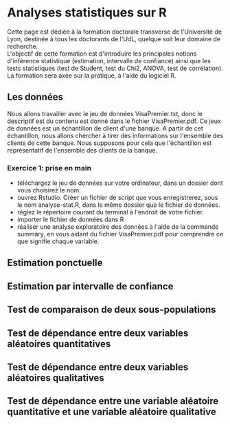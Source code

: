 # Analyses statistiques sur R

Cette page est dédiée à la formation doctorale transverse de l'Université de Lyon, destinée à tous les doctorants de l'UdL, quelque soit leur domaine de recherche.\
L'objectif de cette formation est d'introduire les principales notions d'inférence statistique (estimation, intervalle de confiance) ainsi que les tests statistiques (test de Student, test du Chi2, ANOVA, test de corrélation).\
La formation sera axée sur la pratique, à l'aide du logiciel R.

## Les données
Nous allons travailler avec le jeu de données VisaPremier.txt, donc le descriptif est du contenu est donné dans le fichier VisaPremier.pdf.
Ce jeux de données est un échantillon de client d'une banque. A partir de cet échantillon, nous allons chercher à tirer des informations sur l'ensemble des clients de cette banque.
Nous supposons pour cela que l'échantillon est représentatif de l'ensemble des clients de la banque.

### Exercice 1: prise en main
  - téléchargez le jeu de données sur votre ordinateur, dans un dossier dont vous choisirez le nom.
  - ouvrez Rstudio. Créer un fichier de script que vous enregistrerez, sous le nom analyse-stat.R, dans le même dossier que le fichier de données.
  - réglez le répertoire courant du terminal à l'endroit de votre fichier.
  - importer le fichier de données dans R
  - réaliser une analyse exploratoire des données à l'aide de la commande summary, en vous aidant du fichier VisaPremier.pdf pour comprendre ce que signifie chaque variable.

## Estimation ponctuelle

## Estimation par intervalle de confiance

## Test de comparaison de deux sous-populations

## Test de dépendance entre deux variables aléatoires quantitatives

## Test de dépendance entre deux variables aléatoires qualitatives

## Test de dépendance entre une variable aléatoire quantitative et une variable aléatoire qualitative


